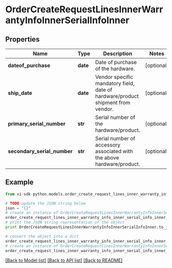 # OrderCreateRequestLinesInnerWarrantyInfoInnerSerialInfoInner


## Properties

Name | Type | Description | Notes
------------ | ------------- | ------------- | -------------
**dateof_purchase** | **date** | Date of purchase of the hardware. | [optional] 
**ship_date** | **date** | Vendor specific mandatory field, date of hardware/product shipment from vendor. | [optional] 
**primary_serial_number** | **str** | Serial number of the hardware/product. | [optional] 
**secondary_serial_number** | **str** | Serial number of accessory associated with the above hardware/product. | [optional] 

## Example

```python
from xi-sdk-python.models.order_create_request_lines_inner_warranty_info_inner_serial_info_inner import OrderCreateRequestLinesInnerWarrantyInfoInnerSerialInfoInner

# TODO update the JSON string below
json = "{}"
# create an instance of OrderCreateRequestLinesInnerWarrantyInfoInnerSerialInfoInner from a JSON string
order_create_request_lines_inner_warranty_info_inner_serial_info_inner_instance = OrderCreateRequestLinesInnerWarrantyInfoInnerSerialInfoInner.from_json(json)
# print the JSON string representation of the object
print OrderCreateRequestLinesInnerWarrantyInfoInnerSerialInfoInner.to_json()

# convert the object into a dict
order_create_request_lines_inner_warranty_info_inner_serial_info_inner_dict = order_create_request_lines_inner_warranty_info_inner_serial_info_inner_instance.to_dict()
# create an instance of OrderCreateRequestLinesInnerWarrantyInfoInnerSerialInfoInner from a dict
order_create_request_lines_inner_warranty_info_inner_serial_info_inner_form_dict = order_create_request_lines_inner_warranty_info_inner_serial_info_inner.from_dict(order_create_request_lines_inner_warranty_info_inner_serial_info_inner_dict)
```
[[Back to Model list]](../README.md#documentation-for-models) [[Back to API list]](../README.md#documentation-for-api-endpoints) [[Back to README]](../README.md)



